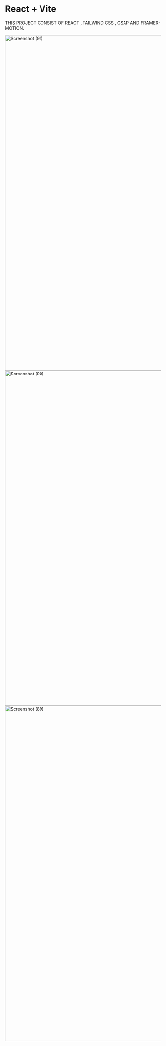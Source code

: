 # React + Vite

THIS PROJECT CONSIST OF REACT , TAILWIND CSS , GSAP AND FRAMER-MOTION.

<img width="1920" height="1080" alt="Screenshot (91)" src="https://github.com/user-attachments/assets/6deb2063-37f2-4dfb-9b55-691e32b36eba" />
<img width="1920" height="1080" alt="Screenshot (90)" src="https://github.com/user-attachments/assets/fa2517bb-b0b7-49a3-8afc-465e57befbc0" />
<img width="1920" height="1080" alt="Screenshot (89)" src="https://github.com/user-attachments/assets/e82ea791-2845-4911-ba8d-f5e1e4db9c54" />


